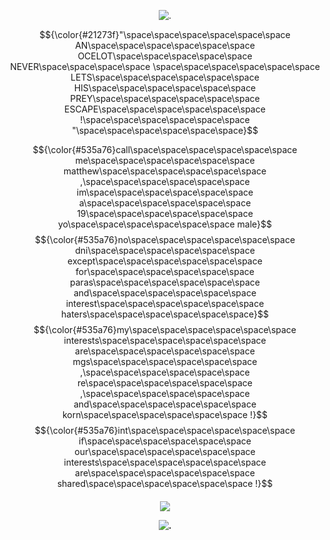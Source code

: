  <p align="center">
  <img src="https://gifcity.carrd.co/assets/images/gallery43/91837213.gif?v=e3c0bc0f=true" alt="."/>
</p>

$${\color{#21273f}"\space\space\space\space\space\space AN\space\space\space\space\space\space OCELOT\space\space\space\space\space NEVER\space\space\space\space \space\space\space\space\space\space LETS\space\space\space\space\space\space HIS\space\space\space\space\space\space PREY\space\space\space\space\space\space ESCAPE\space\space\space\space\space\space !\space\space\space\space\space\space "\space\space\space\space\space\space}$$

$${\color{#535a76}call\space\space\space\space\space\space me\space\space\space\space\space\space matthew\space\space\space\space\space\space ,\space\space\space\space\space\space im\space\space\space\space\space\space a\space\space\space\space\space\space 19\space\space\space\space\space\space yo\space\space\space\space\space\space male}$$
$${\color{#535a76}no\space\space\space\space\space\space dni\space\space\space\space\space\space except\space\space\space\space\space\space for\space\space\space\space\space\space paras\space\space\space\space\space\space and\space\space\space\space\space\space interest\space\space\space\space\space\space haters\space\space\space\space\space\space}$$
$${\color{#535a76}my\space\space\space\space\space\space interests\space\space\space\space\space\space are\space\space\space\space\space\space mgs\space\space\space\space\space\space ,\space\space\space\space\space\space re\space\space\space\space\space\space ,\space\space\space\space\space\space and\space\space\space\space\space\space korn\space\space\space\space\space\space !}$$
$${\color{#535a76}int\space\space\space\space\space\space if\space\space\space\space\space\space our\space\space\space\space\space\space interests\space\space\space\space\space\space are\space\space\space\space\space\space shared\space\space\space\space\space\space !}$$

<p align="center">
<h4 align="center"

![](https://komarev.com/ghpvc/?username=bbkazyaoi&label=VIEWS+++&color=21273f)

 <p align="center">
  <img src="https://gifcity.carrd.co/assets/images/gallery43/91837213.gif?v=e3c0bc0f=true" alt="."/>
</p>
